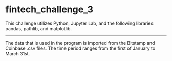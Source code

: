 # fintech_challenge_3
This challenge utilizes Python, Jupyter Lab, and the following libraries: pandas, pathlib, and matplotlib.

---
The data that is used in the program is imported from the Bitstamp and Coinbase .csv files. The time period ranges from the first of January to March 31st.
